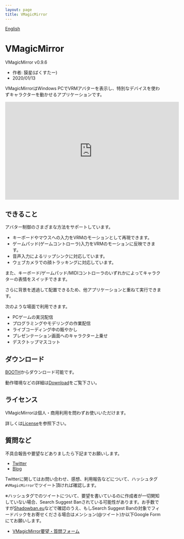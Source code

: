 ```yaml
---
layout: page
title: VMagicMirror
---
```


[English](./en/)

# VMagicMirror

VMagicMirror v0.9.6

* 作者: 獏星(ばくすたー)
* 2020/01/13

VMagicMirrorはWindows PCでVRMアバターを表示し、特別なデバイスを使わずキャラクターを動かせるアプリケーションです。

<iframe width="560" height="315" src="https://www.youtube.com/embed/jhGOnf8HOKk" frameborder="0" allow="accelerometer; autoplay; encrypted-media; gyroscope; picture-in-picture" allowfullscreen></iframe>

## できること

アバター制御のさまざまな方法をサポートしています。

* キーボードやマウスへの入力をVRMのモーションとして再現できます。
* ゲームパッド(ゲームコントローラ)入力をVRMのモーションに反映できます。
* 音声入力によるリップシンクに対応しています。
* ウェブカメラでの顔トラッキングに対応しています。

また、キーボード/ゲームパッド/MIDIコントローラのいずれかによってキャラクターの表情をスイッチできます。

さらに背景を透過して配置できるため、他アプリケーションと重ねて実行できます。

次のような場面で利用できます。

* PCゲームの実況配信
* プログラミングやモデリングの作業配信
* ライブコーディング中の賑やかし
* プレゼンテーション画面へのキャラクター上乗せ
* デスクトップマスコット

## ダウンロード

[BOOTH](https://booth.pm/ja/items/1272298)からダウンロード可能です。

動作環境などの詳細は[Download](./download.html)をご覧下さい。

## ライセンス

VMagicMirrorは個人・商用利用を問わずお使いいただけます。

詳しくは[License](./license.html)を参照下さい。

## 質問など

不具合報告や要望などありましたら下記までお願いします。

* [Twitter](https://twitter.com/baku_dreameater)
* [Blog](https://www.baku-dreameater.net/)

Twitterに関してはお問い合わせ、感想、利用報告などについて、ハッシュタグ`#VMagicMirror`でツイート頂ければ確認します。

※ハッシュタグでのツイートについて、要望を書いているのに作成者が一切関知していない場合、Search Suggest Banされている可能性があります。お手数ですが[Shadowban.eu](https://shadowban.eu/)などで確認のうえ、もしSearch Suggest Banの対象でフィードバックをお寄せくださる場合はメンション(@ツイート)か以下Google Formにてお願いします。

* [VMagicMirror要望・質問フォーム](https://forms.gle/ULLsY4C96ggZBfNw9)
